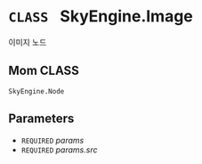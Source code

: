 # `CLASS ` SkyEngine.Image
이미지 노드

## Mom CLASS
`SkyEngine.Node`

## Parameters
* `REQUIRED` *params*
* `REQUIRED` *params.src*
